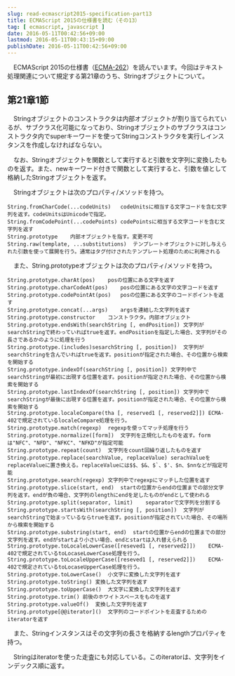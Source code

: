 ```yaml
---
slug: read-ecmascript2015-specification-part13
title: ECMAScript 2015の仕様書を読む（その13）
tag: [ ecmascript, javascript ]
date: 2016-05-11T00:42:56+09:00
lastmod: 2016-05-11T00:43:15+09:00
publishDate: 2016-05-11T00:42:56+09:00
---
```


　ECMAScript 2015の仕様書（[ECMA-262](http://www.ecma-international.org/publications/standards/Ecma-262.html)）を読んでいます。今回はテキスト処理関連について規定する第21章のうち、Stringオブジェクトについて。

## 第21章1節


　Stringオブジェクトのコンストラクタは内部オブジェクトが割り当てられているが、サブクラス化可能になっており、Stringオブジェクトのサブクラスはコンストラクタ内でsuperキーワードを使ってStringコンストラクタを実行しインスタンスを作成しなければならない。

　なお、Stringオブジェクトを関数として実行すると引数を文字列に変換したものを返す。また、newキーワード付きで関数として実行すると、引数を値として格納したStringオブジェクトを返す。

　Stringオブジェクトは次のプロパティ/メソッドを持つ。

```
String.fromCharCode(...codeUnits)	codeUnitsに相当する文字コードを含む文字列を返す。codeUnitsはUnicodeで指定。
String.fromCodePoint(...codePoints)	codePointsに相当する文字コードを含む文字列を返す
String.prototype	内部オブジェクトを指す。変更不可
String.raw(template, ...substitutions)	テンプレートオブジェクトに対し与えられた引数を使って展開を行う。通常はタグ付けされたテンプレート処理のために利用される
```

　また、String.prototypeオブジェクトは次のプロパティ/メソッドを持つ。

```
String.prototype.charAt(pos)	posの位置にある文字を返す
String.prototype.charCodeAt(pos)	posの位置にある文字の文字コードを返す
String.prototype.codePointAt(pos)	posの位置にある文字のコードポイントを返す
String.prototype.concat(...args)	argsを連結した文字列を返す
String.prototype.constructor	コンストラクタ。内部オブジェクト
String.prototype.endsWith(searchString [, endPosition])	文字列がsearchStringで終わっていればtrueを返す。endPositionを指定した場合、文字列がその長さであるかのように処理を行う
String.prototype.(includes)sesarchString [, position])	文字列がsearchStringを含んでいればtrueを返す。positionが指定された場合、その位置から検索を開始する
String.prototype.indexOf(searchString [, position])	文字列中でsearchStringが最初に出現する位置を返す。positionが指定された場合、その位置から検索を開始する
String.prototype.lastIndexOf(searchString [, position])	文字列中でsearchStringが最後に出現する位置を返す。positionが指定された場合、その位置から検索を開始する
String.prototype.localeCompare(tha [, reserved1 [, reserved2]])	ECMA-402で規定されているlocaleCompare処理を行う。
String.prototype.match(regexp)	regexpを使ってマッチ処理を行う
String.prototype.normalize([form])	文字列を正規化したものを返す。formは"NFC"、"NFD"、"NFKC"、"NFKD"が指定可能
String.prototype.repeat(count)	文字列をcount回繰り返したものを返す
String.prototype.replace(searchValue, replaceValue)	serachValueをreplaceValueに置き換える。replaceValueには$$、$&、$`、$'、$n、$nnなどが指定可能
String.prototype.search(regexp)	文字列中でregexpにマッチした位置を返す
String.prototype.slice(start, end)	startの位置からendの位置までの部分文字列を返す。endが負の場合、文字列のlengthにendを足したものがendとして使われる
String.prototype.split(separator, limit)	separatorで文字列を分割する
String.prototype.startsWith(searchString [, position])	文字列がsearchStringで始まっているならtrueを返す。positionが指定されていた場合、その場所から検索を開始する
String.prototype.substring(start, end)	startの位置からendの位置までの部分文字列を返す。endがstartより小さい場合、endとstartは入れ替えられる
String.prototype.toLocaleLowerCase([reseved1 [, reserved2]])	ECMA-402で規定されているtoLocaseLowerCase処理を行う。
String.prototype.toLocaleUpperCase([reseved1 [, reserved2]])	ECMA-402で規定されているtoLocaseUpperCase処理を行う。
String.prototype.toLowerCase()	小文字に変換した文字列を返す
String.prototype.toString()	変換した文字列を返す
String.prototype.toUpperCase()	大文字に変換した文字列を返す
String.prototype.trim()	前後のホワイトスペースをものを返す
String.prototype.valueOf()	変換した文字列を返す
String.prototype[@@iterator]()	文字列のコードポイントを走査するためのiteratorを返す
```

　また、Stringインスタンスはその文字列の長さを格納するlengthプロパティを持つ。

　Stringはiteratorを使った走査にも対応している。このiteratorは、文字列をインデックス順に返す。

